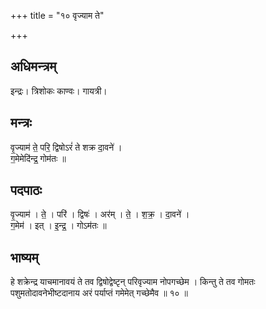 +++
title = "१० वृज्याम ते"

+++
## अधिमन्त्रम्
इन्द्रः। त्रिशोकः काण्वः। गायत्री।

## मन्त्रः
वृ॒ज्याम॑ ते॒ परि॒ द्विषोऽरं॑ ते शक्र दा॒वने॑ ।  
ग॒मेमेदि॑न्द्र॒ गोम॑तः ॥

## पदपाठः
वृ॒ज्याम॑ । ते॒ । परि॑ । द्विषः॑ । अर॑म् । ते॒ । श॒क्र॒ । दा॒वने॑ ।  
ग॒मेम॑ । इत् । इ॒न्द्र॒ । गोऽम॑तः ॥

## भाष्यम्
हे शक्रेन्द्र याचमानावयं ते तव द्विषोद्वेष्टृन् परिवृज्याम नोपगच्छेम । किन्तु ते तव गोमतः पशुमतोदावनेभीष्टदानाय अरं पर्याप्तं गमेमेत् गच्छेमैव ॥ १० ॥